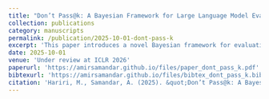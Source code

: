 ```yaml
---
title: "Don’t Pass@k: A Bayesian Framework for Large Language Model Evaluation"
collection: publications
category: manuscripts
permalink: /publication/2025-10-01-dont-pass-k
excerpt: 'This paper introduces a novel Bayesian framework for evaluating LLMs, improving robustness and reducing computational costs with fewer trials.'
date: 2025-10-01
venue: 'Under review at ICLR 2026'
paperurl: 'https://amirsamandar.github.io/files/paper_dont_pass_k.pdf'
bibtexurl: 'https://amirsamandar.github.io/files/bibtex_dont_pass_k.bib'
citation: 'Hariri, M., Samandar, A. (2025). &quot;Don’t Pass@k: A Bayesian Framework for Large Language Model Evaluation.&quot; <i>Under review at ICLR 2026</i>.'
---
```

